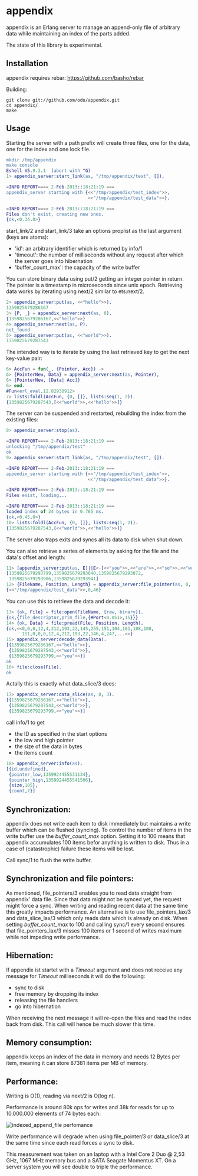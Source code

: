 # appendix

appendix is an Erlang server to manage an append-only file of arbitrary data while maintaining an index of the parts added.

The state of this library is experimental.

## Installation

appendix requires rebar: https://github.com/basho/rebar

Building:
```
git clone git://github.com/odo/appendix.git
cd appendix/
make
```

## Usage

Starting the server with a path prefix will create three files, one for the data, one for the index and one lock file.
```erlang
mkdir /tmp/appendix
make console
Eshell V5.9.3.1  (abort with ^G)
1> appendix_server:start_link(as, "/tmp/appendix/test", []).

=INFO REPORT==== 2-Feb-2013::18:21:19 ===
appendix_server starting with {<<"/tmp/appendix/test_index">>,
                               <<"/tmp/appendix/test_data">>}.

=INFO REPORT==== 2-Feb-2013::18:21:19 ===
Files don't exist, creating new ones.
{ok,<0.34.0>}
```
start_link/2 and start_link/3 take an options proplist as the last argument (keys are atoms):
* 'id': an arbitrary identifier which is returned by info/1
* 'timeout': the number of milliseconds without any request after which the server goes into hibernation
* 'buffer_count_max': the capacity of the write buffer

You can store binary data using put/2 getting an integer pointer in return. The pointer is a timestamp in microseconds since unix epoch.
Retrieving data works by iterating using next/2 similar to ets:next/2.

```erlang
2> appendix_server:put(as, <<"hello">>).
1359825679286167
3> {P, _} = appendix_server:next(as, 0).
{1359825679286167,<<"hello">>}
4> appendix_server:next(as, P).
not_found
5> appendix_server:put(as, <<"world">>).
1359825679287543
```
The intended way is to iterate by using the last retrieved key to get the next key-value pair:
```erlang
6> AccFun = fun(_, {Pointer, Acc}) ->
6> {PointerNew, Data} = appendix_server:next(as, Pointer),
6> {PointerNew, [Data| Acc]}
6> end.
#Fun<erl_eval.12.82930912>
7> lists:foldl(AccFun, {0, []}, lists:seq(1, 2)).
{1359825679287543,[<<"world">>,<<"hello">>]}
```
The server can be suspended and restarted, rebuilding the index from the existing files:
```erlang
8> appendix_server:stop(as).

=INFO REPORT==== 2-Feb-2013::18:21:19 ===
unlocking "/tmp/appendix/test"
ok
9> appendix_server:start_link(as, "/tmp/appendix/test", []).

=INFO REPORT==== 2-Feb-2013::18:21:19 ===
appendix_server starting with {<<"/tmp/appendix/test_index">>,
                               <<"/tmp/appendix/test_data">>}.

=INFO REPORT==== 2-Feb-2013::18:21:19 ===
Files exist, loading...

=INFO REPORT==== 2-Feb-2013::18:21:19 ===
loaded index of 24 bytes in 0.765 ms.
{ok,<0.45.0>}
10> lists:foldl(AccFun, {0, []}, lists:seq(1, 2)).
{1359825679287543,[<<"world">>,<<"hello">>]}
```
The server also traps exits and syncs all its data to disk when shut down.

You can also retrieve a series of elements by asking for the file and the data's offset and length:
```erlang
11> [appendix_server:put(as, E)||E<-[<<"you">>,<<"are">>,<<"so">>,<<"wonderful">>,<<"!">>]].
[1359825679293799,1359825679293840,1359825679293872,
 1359825679293906,1359825679293941]
12> {FileName, Position, Length} = appendix_server:file_pointer(as, 0, 3).
{<<"/tmp/appendix/test_data">>,0,46}
```
You can use this to retrieve the data and decode it:

```erlang
13> {ok, File} = file:open(FileName, [raw, binary]).
{ok,{file_descriptor,prim_file,{#Port<0.851>,15}}}
14> {ok, Data} = file:pread(File, Position, Length).
{ok,<<0,0,0,12,4,212,193,22,145,255,151,104,101,108,108,
      111,0,0,0,12,4,212,193,22,146,4,247,...>>}
15> appendix_server:decode_data(Data).
[{1359825679286167,<<"hello">>},
 {1359825679287543,<<"world">>},
 {1359825679293799,<<"you">>}]
ok
16> file:close(File).
ok
```

Actally this is exactly what data_slice/3 does:

```erlang
17> appendix_server:data_slice(as, 0, 3).
[{1359825679286167,<<"hello">>},
 {1359825679287543,<<"world">>},
 {1359825679293799,<<"you">>}]
```

call info/1 to get
* the ID as specified in the start options
* the low and high pointer
* the size of the data in bytes
* the items count

```erlang
18> appendix_server:info(as).
[{id,undefined},
 {pointer_low,1359924455531134},
 {pointer_high,1359924455541506},
 {size,105},
 {count,7}]
```

## Synchronization:

appendix does not write each item to disk immediately but maintains a write buffer which can be flushed (syncing).
To control the number of items in the write buffer use the _buffer_count_max_ option. Setting it to 100 means that appendix
accumulates 100 items befor anything is written to disk. Thus in a case of (catastrophic) failure these items will be lost.

Call sync/1 to flush the write buffer.

## Synchronization and file pointers:

As mentioned, file_pointers/3 enables you to read data straight from appendix' data file. Since that data might not be synced yet, the request might force a sync. When writing and reading recent data at the same time this greatly impacts performance.
An alternative is to use file_pointers_lax/3 and data_slice_lax/3 which only reads data which is already on disk. When setting *buffer_count_max* to 100 and calling sync/1 every second ensures that file_pointers_lax/3 misses 100 items or 1 second of writes maximum while not impeding write performance.

## Hibernation:

If appendix ist startet with a _Timeout_ argument and does not receive any message for _Timeout_ milliseconds it will do the following:
* sync to disk
* free memory by dropping its index
* releasing the file handlers
* go into hibernation

When receiving the next message it will re-open the files and read the index back from disk. This call will hence be much slower this time.

## Memory consumption:

appendix keeps an index of the data in memory and needs 12 Bytes per item, meaning it can store 87381 items per MB of memory.

## Performance:

Writing is O(1), reading via next/2 is O(log n).

Performance is around 80k ops for writes and 38k for reads for up to 10.000.000 elements of 74 bytes each:

![indexed_append_file perfomance](https://raw.github.com/odo/appendix/master/private/perf.png "indexed_append_file perfomance")

Write performance will degrade when using file_pointer/3 or data_slice/3 at the same time since each read forces a sync to disk.

This measurement was taken on an laptop with a Intel Core 2 Duo @ 2,53 GHz, 1067 MHz memory bus and a SATA Seagate Momentus XT.
On a server system you will see double to triple the performance.
